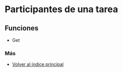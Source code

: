 # Participantes de una tarea

## Funciones

  * Get

### Más

  * [Volver al índice principal](../README.md)
